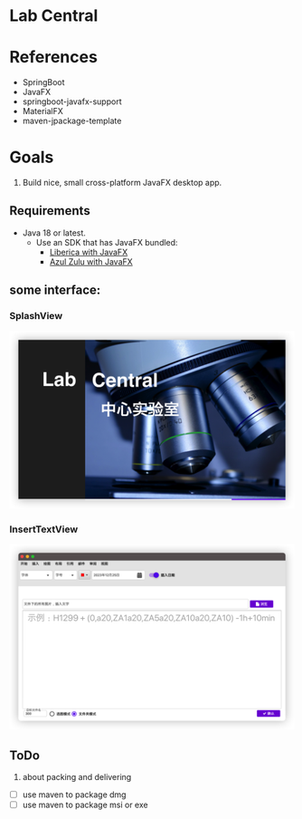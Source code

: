 # Lab Central

# References
- SpringBoot
- JavaFX
- springboot-javafx-support
- MaterialFX
- maven-jpackage-template


# Goals

1. Build nice, small cross-platform JavaFX desktop app.

## Requirements

- Java 18 or latest.
    - Use an SDK that has JavaFX bundled:
        - [Liberica with JavaFX](https://bell-sw.com/pages/downloads/#/java-17-current)
        - [Azul Zulu with JavaFX](https://www.azul.com/downloads/?version=java-17-sts&package=jdk-fx)


## some interface:

### SplashView
<img src="SplashView.png">

### InsertTextView    
<img src="TextInsertView.png">

## ToDo
1. about packing and delivering
-[ ] use maven to package dmg
-[ ] use maven to package msi or exe